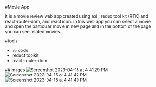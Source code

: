 #Movie App 

it is a movie review web app created using api , redux tool kit (RTK) and react-router-dom, and react icon. in tnis web app you can select a movie and open the particular movie in new page and in the bottom of the page you can see related movies.

#tools
* vs code
* reduct toolkit
* react-router-dom

##images
![Screenshot 2023-04-15 at 4 41 29 PM](https://user-images.githubusercontent.com/109520321/232210816-dabb747b-8816-4af6-bc47-e1bb74659adb.png)
![Screenshot 2023-04-15 at 4 41 42 PM](https://user-images.githubusercontent.com/109520321/232210830-666f7df6-e829-4ef8-b4fe-d251a9e5ffda.png)
![Screenshot 2023-04-15 at 4 41 49 PM](https://user-images.githubusercontent.com/109520321/232210831-181f76ed-fe8c-402d-a33d-9029995d0d1f.png)
